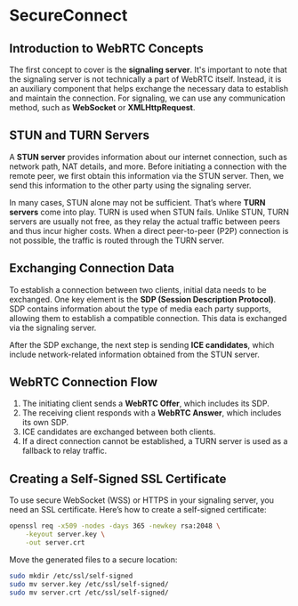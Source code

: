 # SecureConnect


## Introduction to WebRTC Concepts

The first concept to cover is the **signaling server**. It's important to note that the signaling server is not technically a part of WebRTC itself. Instead, it is an auxiliary component that helps exchange the necessary data to establish and maintain the connection. For signaling, we can use any communication method, such as **WebSocket** or **XMLHttpRequest**.

## STUN and TURN Servers

A **STUN server** provides information about our internet connection, such as network path, NAT details, and more. Before initiating a connection with the remote peer, we first obtain this information via the STUN server. Then, we send this information to the other party using the signaling server.

In many cases, STUN alone may not be sufficient. That’s where **TURN servers** come into play. TURN is used when STUN fails. Unlike STUN, TURN servers are usually not free, as they relay the actual traffic between peers and thus incur higher costs. When a direct peer-to-peer (P2P) connection is not possible, the traffic is routed through the TURN server.

## Exchanging Connection Data

To establish a connection between two clients, initial data needs to be exchanged. One key element is the **SDP (Session Description Protocol)**. SDP contains information about the type of media each party supports, allowing them to establish a compatible connection. This data is exchanged via the signaling server.

After the SDP exchange, the next step is sending **ICE candidates**, which include network-related information obtained from the STUN server.

## WebRTC Connection Flow

1. The initiating client sends a **WebRTC Offer**, which includes its SDP.
2. The receiving client responds with a **WebRTC Answer**, which includes its own SDP.
3. ICE candidates are exchanged between both clients.
4. If a direct connection cannot be established, a TURN server is used as a fallback to relay traffic.

## Creating a Self-Signed SSL Certificate

To use secure WebSocket (WSS) or HTTPS in your signaling server, you need an SSL certificate. Here’s how to create a self-signed certificate:

```bash
openssl req -x509 -nodes -days 365 -newkey rsa:2048 \
    -keyout server.key \
    -out server.crt
```

Move the generated files to a secure location:

```bash
sudo mkdir /etc/ssl/self-signed
sudo mv server.key /etc/ssl/self-signed/
sudo mv server.crt /etc/ssl/self-signed/
```
